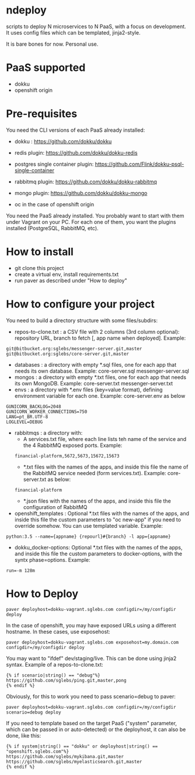 # ndeploy
scripts to deploy N microservices to N PaaS, with a focus on development. It uses config files which can be templated, jinja2-style.

It is bare bones for now. Personal use.

# PaaS supported

  * dokku
  * openshift origin
  
# Pre-requisites

You need the CLI versions of each PaaS already installed:

 * dokku : https://github.com/dokku/dokku
 
  * redis plugin: https://github.com/dokku/dokku-redis
  * postgres single container plugin: https://github.com/Flink/dokku-psql-single-container
  * rabbitmq plugin: https://github.com/dokku/dokku-rabbitmq
  * mongo plugin: https://github.com/dokku/dokku-mongo
   
 * oc in the case of openshift origin
 
You need the PaaS already installed. You probably want to start with them under Vagrant on your PC. For each one of them, you want the plugins installed (PostgreSQL, RabbitMQ, etc).

# How to install

 * git clone this project
 * create a virtual env, install requirements.txt
 * run paver as described under "How to deploy"

# How to configure your project

You need to build a directory structure with some files/subdirs:

 * repos-to-clone.txt : a CSV file with 2 columns (3rd column optional): repository URL, branch to fetch [, app name when deployed]. Example:
```
git@bitbucket.org:sglebs/messenger-server.git,master
git@bitbucket.org:sglebs/core-server.git,master
```
 * databases : a directory with empty *.sql files, one for each app that needs its own database. Example: core-server.sql  messenger-server.sql
 * mongos : a directory with empty *.txt files, one for each app that needs its own MongoDB. Example: core-server.txt  messenger-server.txt
 * envs : a directory with *.env files (key=value format), defining environment variable for each one. Example: core-server.env as below
```
GUNICORN_BACKLOG=2048
GUNICORN_WORKER_CONNECTIONS=750
LANG=pt_BR.UTF-8
LOGLEVEL=DEBUG
```
 * rabbitmqs : a directory with:
   * A services.txt file, where each line lists teh name of the service and the 4 RabbitMQ exposed ports. Example:
   ```
   financial-platform,5672,5673,15672,15673
   ```
   * *.txt files with the names of the apps, and inside this file the name of the RabbitMQ service needed (form services.txt). Example: core-server.txt as below:
   ```
   financial-platform
   ```
   * *.json files with the names of the apps, and inside this file the configuration of RabbitMQ
 * openshift_templates : Optional *.txt files with the names of the apps, and inside this file the custom parameters to "oc new-app" if you need to override somehow. You can use templated variable. Example:
 ```
 python:3.5 --name={appname} {repourl}#{branch} -l app={appname}
 ```
 * dokku_docker-options: Optional *.txt files with the names of the apps, and inside this file the custom parameters to docker-options, with the syntx phase=options. Example:
```
run=-m 128m
```

# How to Deploy

```
paver deployhost=dokku-vagrant.sglebs.com configdir=/my/configdir deploy
```
In the case of openshift, you may have exposed URLs using a different hostname. In these cases, use exposehost:
```
paver deployhost=dokku-vagrant.sglebs.com exposehost=my.domain.com configdir=/my/configdir deploy
```
You may want to "ifdef" dev/staging/live. This can be done using jinja2 syntax. Example of a repos-to-clone.txt:
```
{% if scenario|string() == "debug"%}
https://github.com/sglebs/ping.git,master,pong
{% endif %}
```
Obviously, for this to work you need to pass scenario=debug to paver:
```
paver deployhost=dokku-vagrant.sglebs.com configdir=/my/configdir scenario=debug deploy
```
If you need to template based on the target PaaS ("system" parameter, which can be passed in or auto-detected) or the deployhost, it can also be done, like this:
```
{% if system|string() == "dokku" or deployhost|string() == "openshift.sglebs.com"%}
https://github.com/sglebs/mykibana.git,master
https://github.com/sglebs/myelasticsearch.git,master
{% endif %}
```







